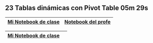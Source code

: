 ## 23  Tablas dinámicas con Pivot Table  05m 29s

| [Mi Notebook de clase](My_notebooks/23_tablas_dinamicas.ipynb)  |  [Notebook del profe](/Notebooks/21_groupby_pivot.ipynb) |
|---------| ----:|

|[Mi Notebook de clase](My_notebooks/22_group_by.ipynb##23%20Pivot)  |  |
|---------| ----:|

### 